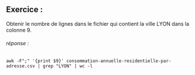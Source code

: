 ## Exercice : 

Obtenir le nombre de lignes dans le fichier qui contient la ville LYON dans la colonne 9.






###### réponse : 
```
awk -F";" '{print $9}' consommation-annuelle-residentielle-par-adresse.csv | grep "LYON" | wc -l
```

